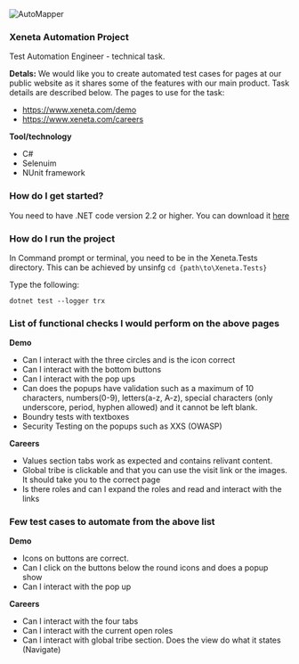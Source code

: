 <img src="https://www.xeneta.com/hubfs/Xeneta%20Logo%202017/xeneta_logo_dark.png" alt="AutoMapper">

### Xeneta Automation Project

Test Automation Engineer - technical task.

**Detals:**
We would like you to create automated test cases for pages at our public website as it shares some of the features with our main product. Task
details are described below.
The pages to use for the task:
* https://www.xeneta.com/demo
* https://www.xeneta.com/careers

**Tool/technology**

* C#
* Selenuim
* NUnit framework

### How do I get started?

You need to have .NET code version 2.2 or higher. You can download it [here](https://dotnet.microsoft.com/download)


### How do I run the project

In Command prompt or terminal, you need to be in the Xeneta.Tests directory.
This can be achieved by unsinfg  ```cd {path\to\Xeneta.Tests}```

Type the following: 
```
dotnet test --logger trx
```

### List of functional checks I would perform on the above pages

**Demo**
* Can I interact with the three circles and is the icon correct
* Can I interact with the bottom buttons
* Can I interact with the pop ups
* Can does the popups have validation such as a maximum of 10 characters, numbers(0-9), letters(a-z, A-z), special characters (only underscore, period, hyphen allowed) and it cannot be left blank.
* Boundry tests with textboxes
* Security Testing on the popups such as XXS (OWASP)

**Careers**
* Values section tabs work as expected and contains relivant content.
* Global tribe is clickable and that you can use the visit link or the images. It should take you to the correct page
* Is there roles and can I expand the roles and read and interact with the links

### Few test cases to automate from the above list
**Demo**
- Icons on buttons are correct. 
- Can I click on the buttons below the round icons and does a popup show
- Can I interact with the pop up

**Careers**
- Can I interact with the four tabs 
- Can I interact with the current open roles
- Can I interact with global tribe section. Does the view do what it states (Navigate)
